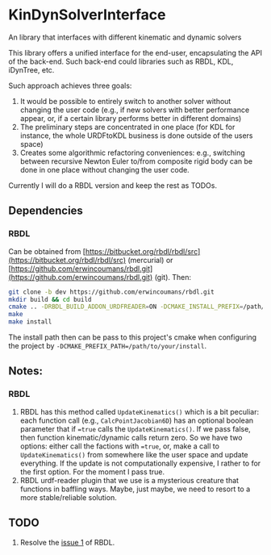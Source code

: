 # KinDynSolverInterface
An library that interfaces with different kinematic and dynamic solvers

This library offers a unified interface for the end-user,
encapsulating the API of the back-end. Such back-end could libraries
such as RBDL, KDL, iDynTree, etc. 

Such approach achieves three goals:
1. It would be possible to entirely switch to another solver without
   changing the user code (e.g., if new solvers with better
   performance appear, or, if a certain library performs better in
   different domains)
2. The preliminary steps are concentrated in one place (for KDL for
   instance, the whole URDFtoKDL business is done outside of the users
   space)
3. Creates some algorithmic refactoring conveniences: e.g., switching
   between recursive Newton Euler to/from composite rigid body can be
   done in one place without changing the user code.

Currently I will do a RBDL version and keep the rest as TODOs.

## Dependencies
### RBDL
Can be obtained from
[https://bitbucket.org/rbdl/rbdl/src](https://bitbucket.org/rbdl/rbdl/src)
(mercurial) or
[https://github.com/erwincoumans/rbdl.git](https://github.com/erwincoumans/rbdl.git)
(git). Then:

``` sh
git clone -b dev https://github.com/erwincoumans/rbdl.git
mkdir build && cd build
cmake .. -DRBDL_BUILD_ADDON_URDFREADER=ON -DCMAKE_INSTALL_PREFIX=/path/to/your/install
make
make install
```

The install path then can be pass to this project's cmake when
configuring the project by
`-DCMAKE_PREFIX_PATH=/path/to/your/install`.

## Notes:
### <a name="rbdl-issue"></a>RBDL
1. RBDL has this method called `UpdateKinematics()` which is a bit
   peculiar: each function call (e.g., `CalcPointJacobian6D`) has an
   optional boolean parameter that if `=true` calls the
   `UpdateKinematics()`. If we pass false, then function
   kinematic/dynamic calls return zero. So we have two options: either
   call the factions with `=true`, or, make a call to
   `UpdateKinematics()` from somewhere like the user space and update
   everything. If the update is not computationally expensive, I
   rather to for the first option. For the moment I pass true.
2. RBDL urdf-reader plugin that we use is a mysterious creature that
   functions in baffling ways. Maybe, just maybe, we need to resort to
   a more stable/reliable solution.
   
   
## TODO
1. Resolve the [issue 1](#rbdl-issue) of RBDL.
